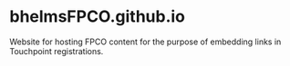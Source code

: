 # bhelmsFPCO.github.io
Website for hosting FPCO content for the purpose of embedding links in Touchpoint registrations.
